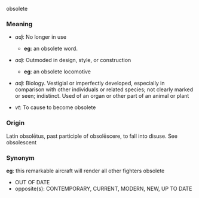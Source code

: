 obsolete
### Meaning
+ _adj_: No longer in use
    + __eg__: an obsolete word.
+ _adj_: Outmoded in design, style, or construction
    + __eg__: an obsolete locomotive
+ _adj_: Biology. Vestigial or imperfectly developed, especially in comparison with other individuals or related species; not clearly marked or seen; indistinct. Used of an organ or other part of an animal or plant

+ _vt_: To cause to become obsolete

### Origin

Latin obsolētus, past participle of obsolēscere, to fall into disuse. See obsolescent

### Synonym

__eg__: this remarkable aircraft will render all other fighters obsolete

+ OUT OF DATE
+ opposite(s): CONTEMPORARY, CURRENT, MODERN, NEW, UP TO DATE


